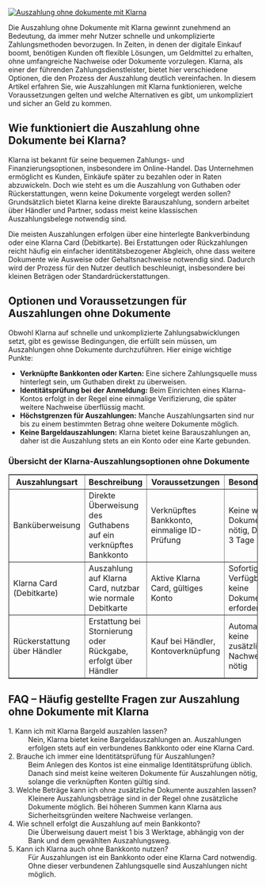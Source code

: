 [![Auszahlung ohne dokumente mit Klarna](https://123-caf.pages.dev/gitsignup.png)](https://vrmoo.ru/Bt82HjjY)

<div>     <p>Die Auszahlung ohne Dokumente mit Klarna gewinnt zunehmend an Bedeutung, da immer mehr Nutzer schnelle und unkomplizierte Zahlungsmethoden bevorzugen. In Zeiten, in denen der digitale Einkauf boomt, benötigen Kunden oft flexible Lösungen, um Geldmittel zu erhalten, ohne umfangreiche Nachweise oder Dokumente vorzulegen. Klarna, als einer der führenden Zahlungsdienstleister, bietet hier verschiedene Optionen, die den Prozess der Auszahlung deutlich vereinfachen. In diesem Artikel erfahren Sie, wie Auszahlungen mit Klarna funktionieren, welche Voraussetzungen gelten und welche Alternativen es gibt, um unkompliziert und sicher an Geld zu kommen.</p>        <h2>Wie funktioniert die Auszahlung ohne Dokumente bei Klarna?</h2>     <p>Klarna ist bekannt für seine bequemen Zahlungs- und Finanzierungsoptionen, insbesondere im Online-Handel. Das Unternehmen ermöglicht es Kunden, Einkäufe später zu bezahlen oder in Raten abzuwickeln. Doch wie steht es um die Auszahlung von Guthaben oder Rückerstattungen, wenn keine Dokumente vorgelegt werden sollen? Grundsätzlich bietet Klarna keine direkte Barauszahlung, sondern arbeitet über Händler und Partner, sodass meist keine klassischen Auszahlungsbelege notwendig sind.</p>     <p>Die meisten Auszahlungen erfolgen über eine hinterlegte Bankverbindung oder eine Klarna Card (Debitkarte). Bei Erstattungen oder Rückzahlungen reicht häufig ein einfacher identitätsbezogener Abgleich, ohne dass weitere Dokumente wie Ausweise oder Gehaltsnachweise notwendig sind. Dadurch wird der Prozess für den Nutzer deutlich beschleunigt, insbesondere bei kleinen Beträgen oder Standardrückerstattungen.</p>        <h2>Optionen und Voraussetzungen für Auszahlungen ohne Dokumente</h2>     <p>Obwohl Klarna auf schnelle und unkomplizierte Zahlungsabwicklungen setzt, gibt es gewisse Bedingungen, die erfüllt sein müssen, um Auszahlungen ohne Dokumente durchzuführen. Hier einige wichtige Punkte:</p>        <ul>       <li><strong>Verknüpfte Bankkonten oder Karten:</strong> Eine sichere Zahlungsquelle muss hinterlegt sein, um Guthaben direkt zu überweisen.</li>       <li><strong>Identitätsprüfung bei der Anmeldung:</strong> Beim Einrichten eines Klarna-Kontos erfolgt in der Regel eine einmalige Verifizierung, die später weitere Nachweise überflüssig macht.</li>       <li><strong>Höchstgrenzen für Auszahlungen:</strong> Manche Auszahlungsarten sind nur bis zu einem bestimmten Betrag ohne weitere Dokumente möglich.</li>       <li><strong>Keine Bargeldauszahlungen:</strong> Klarna bietet keine Barauszahlungen an, daher ist die Auszahlung stets an ein Konto oder eine Karte gebunden.</li>     </ul>        <h3>Übersicht der Klarna-Auszahlungsoptionen ohne Dokumente</h3>     <table border="1" cellpadding="8" cellspacing="0" style="border-collapse: collapse; width: 100%;">       <thead>         <tr>           <th>Auszahlungsart</th>           <th>Beschreibung</th>           <th>Voraussetzungen</th>           <th>Besonderheiten</th>         </tr>       </thead>       <tbody>         <tr>           <td>Banküberweisung</td>           <td>Direkte Überweisung des Guthabens auf ein verknüpftes Bankkonto</td>           <td>Verknüpftes Bankkonto, einmalige ID-Prüfung</td>           <td>Keine weiteren Dokumente nötig, Dauer 1–3 Tage</td>         </tr>         <tr>           <td>Klarna Card (Debitkarte)</td>           <td>Auszahlung auf Klarna Card, nutzbar wie normale Debitkarte</td>           <td>Aktive Klarna Card, gültiges Konto</td>           <td>Sofortige Verfügbarkeit, keine Dokumente erforderlich</td>         </tr>         <tr>           <td>Rückerstattung über Händler</td>           <td>Erstattung bei Stornierung oder Rückgabe, erfolgt über Händler</td>           <td>Kauf bei Händler, Kontoverknüpfung</td>           <td>Automatisch, keine zusätzlichen Nachweise nötig</td>         </tr>       </tbody>     </table>        <h2>FAQ – Häufig gestellte Fragen zur Auszahlung ohne Dokumente mit Klarna</h2>     <dl>       <dt>1. Kann ich mit Klarna Bargeld auszahlen lassen?</dt>       <dd>Nein, Klarna bietet keine Bargeldauszahlungen an. Auszahlungen erfolgen stets auf ein verbundenes Bankkonto oder eine Klarna Card.</dd>          <dt>2. Brauche ich immer eine Identitätsprüfung für Auszahlungen?</dt>       <dd>Beim Anlegen des Kontos ist eine einmalige Identitätsprüfung üblich. Danach sind meist keine weiteren Dokumente für Auszahlungen nötig, solange die verknüpften Konten gültig sind.</dd>          <dt>3. Welche Beträge kann ich ohne zusätzliche Dokumente auszahlen lassen?</dt>       <dd>Kleinere Auszahlungsbeträge sind in der Regel ohne zusätzliche Dokumente möglich. Bei höheren Summen kann Klarna aus Sicherheitsgründen weitere Nachweise verlangen.</dd>          <dt>4. Wie schnell erfolgt die Auszahlung auf mein Bankkonto?</dt>       <dd>Die Überweisung dauert meist 1 bis 3 Werktage, abhängig von der Bank und dem gewählten Auszahlungsweg.</dd>          <dt>5. Kann ich Klarna auch ohne Bankkonto nutzen?</dt>       <dd>Für Auszahlungen ist ein Bankkonto oder eine Klarna Card notwendig. Ohne dieser verbundenen Zahlungsquelle sind Auszahlungen nicht möglich.</dd>     </dl>   </div>